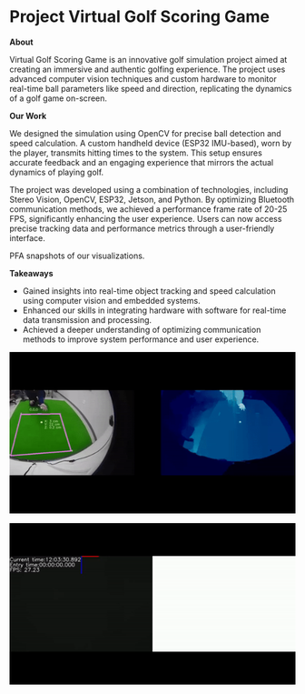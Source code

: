 # Project Virtual Golf Scoring Game

**About**

Virtual Golf Scoring Game is an innovative golf simulation project aimed at creating an immersive and authentic golfing experience. The project uses advanced computer vision techniques and custom hardware to monitor real-time ball parameters like speed and direction, replicating the dynamics of a golf game on-screen.

**Our Work**

We designed the simulation using OpenCV for precise ball detection and speed calculation. A custom handheld device (ESP32 IMU-based), worn by the player, transmits hitting times to the system. This setup ensures accurate feedback and an engaging experience that mirrors the actual dynamics of playing golf.

The project was developed using a combination of technologies, including Stereo Vision, OpenCV, ESP32, Jetson, and Python. By optimizing Bluetooth communication methods, we achieved a performance frame rate of 20-25 FPS, significantly enhancing the user experience. Users can now access precise tracking data and performance metrics through a user-friendly interface.

PFA snapshots of our visualizations. 

**Takeaways**

- Gained insights into real-time object tracking and speed calculation using computer vision and embedded systems.
- Enhanced our skills in integrating hardware with software for real-time data transmission and processing.
- Achieved a deeper understanding of optimizing communication methods to improve system performance and user experience.

![golf_demo1](https://github.com/vickyr95/Project_Golfball_Tracking/blob/master/golf_demo1.gif)

![golf_demo2](https://github.com/vickyr95/Project_Golfball_Tracking/blob/master/golf_demo2.gif)
